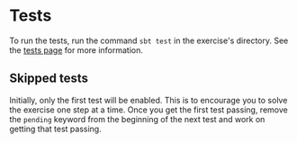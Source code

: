 # Tests

To run the tests, run the command `sbt test` in the exercise's directory.
See the [tests page](https://exercism.org/tracks/scala/tests) for more information.

## Skipped tests

Initially, only the first test will be enabled.
This is to encourage you to solve the exercise one step at a time.
Once you get the first test passing, remove the `pending` keyword from the beginning of the next test and work on getting that test passing.
